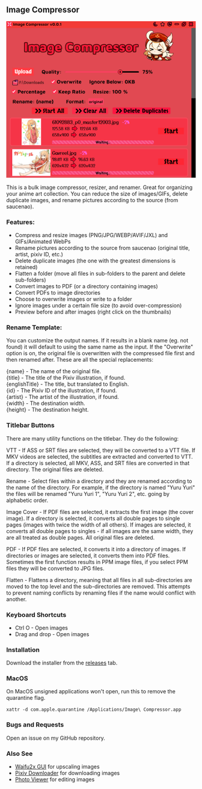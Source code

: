 ## Image Compressor

<img src="assets/images/readme.png">

This is a bulk image compressor, resizer, and renamer. Great for organizing your anime art collection. You can reduce the size of images/GIFs, delete duplicate images, and rename pictures according to the source (from saucenao).

### Features:
- Compress and resize images (PNG/JPG/WEBP/AVIF/JXL) and GIFs/Animated WebPs
- Rename pictures according to the source from saucenao (original title, artist, pixiv ID, etc.)
- Delete duplicate images (the one with the greatest dimensions is retained)
- Flatten a folder (move all files in sub-folders to the parent and delete sub-folders)
- Convert images to PDF (or a directory containing images)
- Convert PDFs to image directories
- Choose to overwrite images or write to a folder
- Ignore images under a certain file size (to avoid over-compression)
- Preview before and after images (right click on the thumbnails)

### Rename Template:
You can customize the output names. If it results in a blank name (eg. not found) it will default to using the same name as the input. If the "Overwrite" option is on, the original file is overwritten with the compressed file first and then renamed after. These are all the special replacements:

{name} - The name of the original file. \
{title} - The title of the Pixiv illustration, if found. \
{englishTitle} - The title, but translated to English. \
{id} - The Pixiv ID of the illustration, if found. \
{artist} - The artist of the illustration, if found. \
{width} - The destination width. \
{height} - The destination height.

### Titlebar Buttons
There are many utility functions on the titlebar. They do the following:

VTT - If ASS or SRT files are selected, they will be converted to a VTT file. If MKV videos are selected, the subtitles are
extracted and converted to VTT. If a directory is selected, all MKV, ASS, and SRT files are converted in that directory. The original files are deleted.

Rename - Select files within a directory and they are renamed according to the name of the directory. For example, if the directory is named 
"Yuru Yuri" the files will be renamed "Yuru Yuri 1", "Yuru Yuri 2", etc. going by alphabetic order.

Image Cover - If PDF files are selected, it extracts the first image (the cover image). If a directory is selected, it converts all double
pages to single pages (images with twice the width of all others). If images are selected, it converts all double pages to singles - if all images are the same width,
they are all treated as double pages. All original files are deleted.

PDF -  If PDF files are selected, it converts it into a directory of images. If directories or images are selected, it converts them into PDF files. Sometimes the first function results in PPM image files, if you select PPM files they will be converted to JPG files.

Flatten - Flattens a directory, meaning that all files in all sub-directories are moved to the top level and the sub-directories are removed. This
attempts to prevent naming conflicts by renaming files if the name would conflict with another.


### Keyboard Shortcuts
- Ctrl O - Open images
- Drag and drop - Open images

### Installation

Download the installer from the [releases](https://github.com/Moebits/Image-Compressor/releases) tab.

### MacOS

On MacOS unsigned applications won't open, run this to remove the quarantine flag.
```
xattr -d com.apple.quarantine /Applications/Image\ Compressor.app
```

### Bugs and Requests

Open an issue on my GitHub repository. 

### Also See

- [Waifu2x GUI](https://github.com/Moebits/Waifu2x-GUI) for upscaling images
- [Pixiv Downloader](https://github.com/Moebits/Pixiv-Downloader) for downloading images
- [Photo Viewer](https://github.com/Moebits/Photo-Viewer) for editing images
